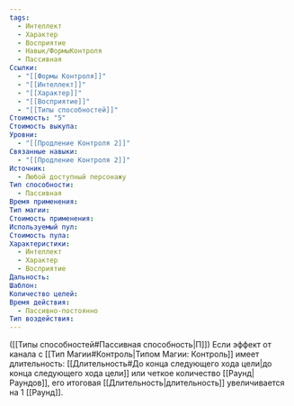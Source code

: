 ```yaml
---
tags:
  - Интеллект
  - Характер
  - Восприятие
  - Навык/ФормыКонтроля
  - Пассивная
Ссылки:
  - "[[Формы Контроля]]"
  - "[[Интеллект]]"
  - "[[Характер]]"
  - "[[Восприятие]]"
  - "[[Типы способностей]]"
Стоимость: "5"
Стоимость выкупа: 
Уровни:
  - "[[Продление Контроля 2]]"
Связанные навыки:
  - "[[Продление Контроля 2]]"
Источник:
  - Любой доступный персонажу
Тип способности:
  - Пассивная
Время применения: 
Тип магии: 
Стоимость применения: 
Используемый пул: 
Стоимость пула: 
Характеристики:
  - Интеллект
  - Характер
  - Восприятие
Дальность: 
Шаблон: 
Количество целей: 
Время действия:
  - Пассивно-постоянно
Тип воздействия:
---
```

([[Типы способностей#Пассивная способность|П]]) Если эффект от канала с [[Тип Магии#Контроль|Типом Магии: Контроль]] имеет длительность: [[Длительность#До конца следующего хода цели|до конца следующего хода цели]] или четкое количество [[Раунд|Раундов]], его итоговая [[Длительность|длительность]] увеличивается на 1 [[Раунд]].  